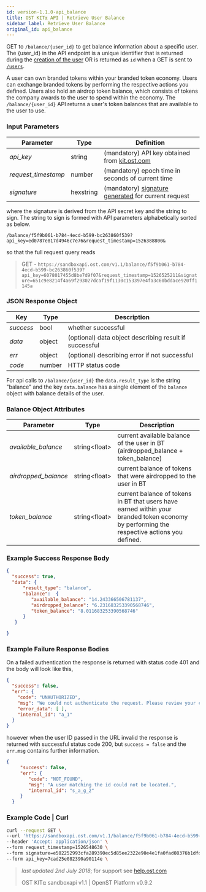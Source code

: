 ```yaml
---
id: version-1.1.0-api_balance
title: OST KIT⍺ API | Retrieve User Balance
sidebar_label: Retrieve User Balance
original_id: api_balance
---
```


GET to `/balance/{user_id}` to get balance information about a specific user. The {user_id} in the API endpoint is a unique identifier that is returned during the [<u>creation of the user</u>](/docs/api_users_create.html) OR is returned as `id` when a GET is sent to [<u>`/users`</u>](/docs/api_users_list.html). 

A user can own branded tokens within your branded token economy.  Users can exchange branded tokens by performing the respective actions you defined.  Users also hold an airdrop token balance, which consists of tokens the company awards to the user to spend within the economy. The `/balance/{user_id}` API returns a user's token balances that are available to the user to use.

### Input Parameters

| Parameter           | Type        | Definition |
|---------------------|-----------|---------------
| _api_key_           | string      | (mandatory) API key obtained from [kit.ost.com](https://kit.ost.com)|
| _request_timestamp_ | number     | (mandatory) epoch time in seconds of current time |
| _signature_         | hexstring  | (mandatory) [<u>signature generated</u>](/docs/api_authentication.html) for current request |

where the signature is derived from the API secret key and the string to sign. The string to sign is formed with API parameters alphabetically sorted as below.


`/balance/f5f9b061-b784-4ecd-b599-bc263860f539?api_key=ed0787e817d4946c7e76&request_timestamp=1526388800&`


so that the full request query reads

> GET - `https://sandboxapi.ost.com/v1.1/balance/f5f9b061-b784-4ecd-b599-bc263860f539?api_key=6078017455d8be7d9f07&request_timestamp=1526525211&signature=651c9e8214f4a69f293027dcaf19f1130c153397e4fa3c60bddace920ff1145a`

### JSON Response Object

| Key        | Type   | Description      |
|------------|--------|------------|
| _success_  | bool   | whether successful |
| _data_     | object | (optional) data object describing result if successful   |
| _err_      | object | (optional) describing error if not successful |
| _code_     | number | HTTP status code |

For api calls to `/balance/{user_id}` the `data.result_type` is the string "balance"
and the key `data.balance` has a single element of the `balance` object with balance details of the user.

### Balance Object Attributes

| Parameter | Type      | Description  |
|-----------|--------|--------|
| _available_balance_    | string\<float\> |current available balance of the user in BT (airdropped_balance + token_balance) |
| _airdropped_balance_| string\<float\> | current balance of tokens that were airdropped to the user in BT |
| _token_balance_           | string\<float\> | current balance of tokens in BT that users have earned within your branded token economy by performing the respective actions you defined. |

### Example Success Response Body

```json
{
  "success": true,
  "data": {  
      "result_type": "balance",
      "balance":  {  
         "available_balance": "14.243366506781137",
         "airdropped_balance": "6.231683253390568746",
         "token_balance": "8.011683253390568746"
      }
   }

}
```

### Example Failure Response Bodies
On a failed authentication the response is returned with status code 401 and the body will look like this,

```json
{
  "success": false,
  "err": {
    "code": "UNAUTHORIZED",
    "msg": "We could not authenticate the request. Please review your credentials and authentication method.",
    "error_data": [ ],
    "internal_id": "a_1"
  }
}
```
however when the user ID passed in the URL invalid the response is returned with successful status code 200, but `success = false` and the `err.msg` contains further information.

```json
{
     "success": false,
     "err": {
        "code": "NOT_FOUND",
        "msg": "A user matching the id could not be located.",
        "internal_id": "s_a_g_2"
     }
  }
```

### Example Code | Curl
```bash
curl --request GET \
--url 'https://sandboxapi.ost.com/v1.1/balance/f5f9b061-b784-4ecd-b599-bc263860f539' \
--header 'Accept: application/json' \
--form request_timestamp=1526548630 \
--form signature=e502252993cfa289390ec5d85ee2322e90e4e1fa0fad08376b1dfd2c775413da \
--form api_key=7cad25e082390a90114e \
```

>_last updated 2nd July 2018_; for support see [<u>help.ost.com</u>](https://help.ost.com)
>
> OST KIT⍺ sandboxapi v1.1 | OpenST Platform v0.9.2
